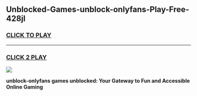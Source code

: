 
## Unblocked-Games-unblock-onlyfans-Play-Free-428jl
<h3>
<a href="https://premium76.site?title=unblock-onlyfans&ref=12A">CLICK TO PLAY</a></h3>
<hr>

<h3>
<a href="https://premium76.site?title=unblock-onlyfans&ref=12A">CLICK 2 PLAY</a>
  
</h3>

<a href="https://premium76.site?title=unblock-onlyfans&ref=12A"><img src="https://clearcache.store/games.png"></a>


**unblock-onlyfans games unblocked: Your Gateway to Fun and Accessible Online Gaming**
